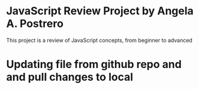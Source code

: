 # JavaScript Review Project by Angela A. Postrero
This project is a review of JavaScript concepts, from beginner to advanced
# Updating file from github repo and and pull changes to local

